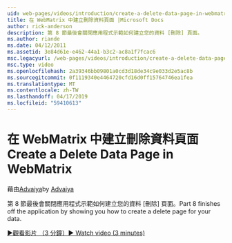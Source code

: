 ```yaml
---
uid: web-pages/videos/introduction/create-a-delete-data-page-in-webmatrix
title: 在 WebMatrix 中建立刪除資料頁面 |Microsoft Docs
author: rick-anderson
description: 第 8 節最後會關閉應用程式示範如何建立您的資料 [刪除] 頁面。
ms.author: riande
ms.date: 04/12/2011
ms.assetid: 3e84d61e-e462-44a1-b3c2-ac8a1f7fcac6
msc.legacyurl: /web-pages/videos/introduction/create-a-delete-data-page-in-webmatrix
msc.type: video
ms.openlocfilehash: 2a39346bb09801a0cd3d18de34c9e033d2e5ac8b
ms.sourcegitcommit: 0f1119340e4464720cfd16d0ff15764746ea1fea
ms.translationtype: MT
ms.contentlocale: zh-TW
ms.lasthandoff: 04/17/2019
ms.locfileid: "59410613"
---
```

# <a name="create-a-delete-data-page-in-webmatrix"></a><span data-ttu-id="42aa1-103">在 WebMatrix 中建立刪除資料頁面</span><span class="sxs-lookup"><span data-stu-id="42aa1-103">Create a Delete Data Page in WebMatrix</span></span>

<span data-ttu-id="42aa1-104">藉由[Advaiya](https://twitter.com/Advaiyasolns)</span><span class="sxs-lookup"><span data-stu-id="42aa1-104">by [Advaiya](https://twitter.com/Advaiyasolns)</span></span>

<span data-ttu-id="42aa1-105">第 8 節最後會關閉應用程式示範如何建立您的資料 [刪除] 頁面。</span><span class="sxs-lookup"><span data-stu-id="42aa1-105">Part 8 finishes off the application by showing you how to create a delete page for your data.</span></span>

[<span data-ttu-id="42aa1-106">&#9654;觀看影片 （3 分鐘）</span><span class="sxs-lookup"><span data-stu-id="42aa1-106">&#9654; Watch video (3 minutes)</span></span>](https://channel9.msdn.com/Blogs/ASP-NET-Site-Videos/create-a-delete-data-page-in-webmatrix)
